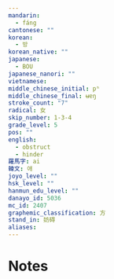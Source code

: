 ```yaml
---
mandarin:
  - fáng
cantonese: ""
korean:
  - 방
korean_native: ""
japanese:
  - BOU
japanese_nanori: ""
vietnamese:
middle_chinese_initial: pʰ
middle_chinese_final: ʉɐŋ
stroke_count: "7"
radical: 女
skip_number: 1-3-4
grade_level: 5
pos: ""
english:
  - obstruct
  - hinder
羅馬字: ai
韓文: 애
joyo_level: ""
hsk_level: ""
hanmun_edu_level: ""
danayo_id: 5036
mc_id: 2407
graphemic_classification: 方
stand_in: 妨碍
aliases:
---
```


# Notes
